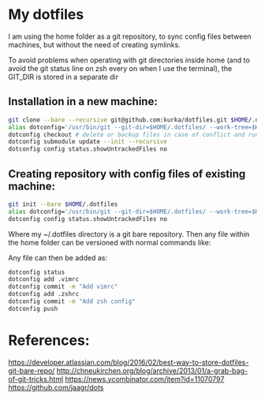 # My dotfiles

I am using the home folder as a git repository, to sync config files between machines, but without the need of creating symlinks.

To avoid problems when operating with git directories inside home (and to avoid the git status line on zsh every on when I use the terminal), the GIT_DIR is stored in a separate dir

## Installation in a new machine:

```bash
git clone --bare --recursive git@github.com:kurka/dotfiles.git $HOME/.dotfiles
alias dotconfig='/usr/bin/git --git-dir=$HOME/.dotfiles/ --work-tree=$HOME' #alias also included in .zshrc
dotconfig checkout # delete or backup files in case of conflict and run checkout again
dotconfig submodule update --init --recursive
dotconfig config status.showUntrackedFiles no
```


## Creating repository with config files of existing machine:

```bash
git init --bare $HOME/.dotfiles
alias dotconfig='/usr/bin/git --git-dir=$HOME/.dotfiles/ --work-tree=$HOME'
dotconfig config status.showUntrackedFiles no
```


Where my ~/.dotfiles directory is a git bare repository. Then any file within the home folder can be versioned with normal commands like:

Any file can then be added as:

```bash
dotconfig status
dotconfig add .vimrc
dotconfig commit -m "Add vimrc"
dotconfig add .zshrc
dotconfig commit -m "Add zsh config"
dotconfig push
```

# References:
https://developer.atlassian.com/blog/2016/02/best-way-to-store-dotfiles-git-bare-repo/
http://chneukirchen.org/blog/archive/2013/01/a-grab-bag-of-git-tricks.html
https://news.ycombinator.com/item?id=11070797
https://github.com/jaagr/dots

